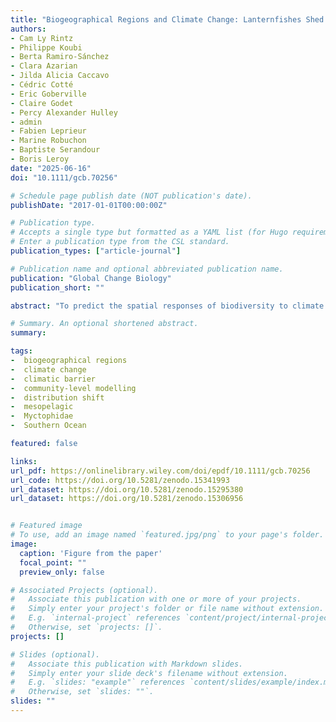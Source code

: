 ```yaml
---
title: "Biogeographical Regions and Climate Change: Lanternfishes Shed Light on the Role of Climatic Barriers in the Southern Ocean"
authors:
- Cam Ly Rintz
- Philippe Koubi
- Berta Ramiro-Sánchez
- Clara Azarian
- Jilda Alicia Caccavo
- Cédric Cotté 
- Eric Goberville
- Claire Godet
- Percy Alexander Hulley
- admin
- Fabien Leprieur
- Marine Robuchon
- Baptiste Serandour
- Boris Leroy
date: "2025-06-16"
doi: "10.1111/gcb.70256"

# Schedule page publish date (NOT publication's date).
publishDate: "2017-01-01T00:00:00Z"

# Publication type.
# Accepts a single type but formatted as a YAML list (for Hugo requirements).
# Enter a publication type from the CSL standard.
publication_types: ["article-journal"]

# Publication name and optional abbreviated publication name.
publication: "Global Change Biology"
publication_short: ""

abstract: "To predict the spatial responses of biodiversity to climate change, studies typically rely on species-specific approaches, such as species distribution models. In this study, we propose an alternative methodology that investigates the collective response of species groups by modelling biogeographical regions. Biogeographical regions are areas defined by homogeneous species compositions and separated by barriers to dispersal. When climate acts as such a barrier, species within the same region are expected to respond similar to changing climatic conditions, enabling the prediction of entire region shifts in response to future climate scenarios. We applied this approach to the Southern Ocean, which exhibits sharp climatic transitions known as oceanic fronts, focusing on the mesopelagic lanternfishes (family Myctophidae). We compiled occurrence data for 115 lanternfish species from 1950 onwards and employed a network-based analysis to identify two major biogeographical regions: a southern and a subtropical region. These regions were found to be distinct, with minimal overlap in species distributions along the temperature gradient and a separation around 8°C, indicating that temperature likely acts as a climatic barrier. Using an ensemble modelling approach, we projected the response of these regions to future temperature changes under various climate scenarios. Our results suggest a circumpolar expansion of the subtropical region and a contraction of the southern region, with the Southern Ocean becoming a cul-de-sac for southern species. Ultimately, our results suggest that when support is found for the climatic barrier hypothesis, community-level models from a ‘group first, then predict’ strategy may effectively predict future shifts in species assemblages."

# Summary. An optional shortened abstract.
summary: 

tags:
-  biogeographical regions
-  climate change
-  climatic barrier
-  community-level modelling
-  distribution shift
-  mesopelagic
-  Myctophidae
-  Southern Ocean

featured: false

links:
url_pdf: https://onlinelibrary.wiley.com/doi/epdf/10.1111/gcb.70256
url_code: https://doi.org/10.5281/zenodo.15341993 
url_dataset: https://doi.org/10.5281/zenodo.15295380 
url_dataset: https://doi.org/10.5281/zenodo.15306956


# Featured image
# To use, add an image named `featured.jpg/png` to your page's folder. 
image:
  caption: 'Figure from the paper'
  focal_point: ""
  preview_only: false

# Associated Projects (optional).
#   Associate this publication with one or more of your projects.
#   Simply enter your project's folder or file name without extension.
#   E.g. `internal-project` references `content/project/internal-project/index.md`.
#   Otherwise, set `projects: []`.
projects: []

# Slides (optional).
#   Associate this publication with Markdown slides.
#   Simply enter your slide deck's filename without extension.
#   E.g. `slides: "example"` references `content/slides/example/index.md`.
#   Otherwise, set `slides: ""`.
slides: ""
---
```

